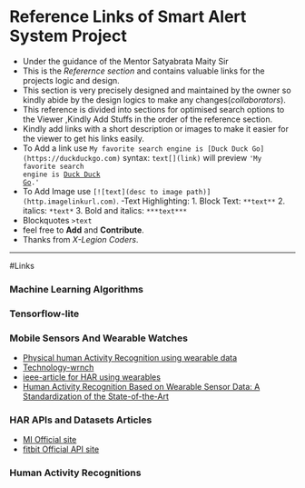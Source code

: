# Reference Links of Smart Alert System Project

- Under the guidance of the Mentor Satyabrata Maity Sir
- This is the *Referernce section* and contains valuable links for the projects logic and design.
- This section is very precisely designed and maintained by the owner so kindly abide by the design logics to make any changes(*collaborators*).
- This reference is divided into sections for optimised search options to the Viewer ,Kindly Add Stuffs in the order of the reference section.
- Kindly add links with a short description or images to make it easier for the viewer to get his links easily.
- To Add a link use  ``My favorite search engine is [Duck Duck Go](https://duckduckgo.com)`` syntax: ``text[](link)`` will preview <code>'My favorite search engine is [Duck Duck Go](https://duckduckgo.com).'</code>
- To Add Image use ``[![text](desc to image path)](http.imagelinkurl.com)``.
-Text Highlighting: 1. Block Text: ``**text**``
										2. italics: ``*text*``
										3. Bold and italics: ``***text***``
- Blockquotes ``>text``
- feel free to **Add** and **Contribute**.
- Thanks from *X-Legion Coders*. 
______
				
#Links

### Machine Learning Algorithms    



### Tensorflow-lite




### Mobile Sensors And Wearable Watches
- [Physical human Activity Recognition using wearable data](https://www.mdpi.com/1424-8220/15/12/29858)     
- [Technology-wrnch](https://wrnch.ai/technology/?gclid=Cj0KCQjwiYL3BRDVARIsAF9E4Gef9IuJzb8QltbrxzPfjMHdatTjevD3LnMVFDQm1l7Q9brysA4NH4EaAvoAEALw_wcB)   
- [ieee-article for HAR using wearables](https://ieeexplore.ieee.org/document/8679226)     
- [Human Activity Recognition Based on Wearable
Sensor Data: A Standardization of the
State-of-the-Art](https://arxiv.org/pdf/1806.05226.pdf)


### HAR APIs and Datasets Articles
- [MI Official site](https://dev.mi.com/docs/micloud/health/)
- [fitbit Official API site](https://dev.fitbit.com/build/reference/device-api/)


### Human Activity Recognitions 



									
